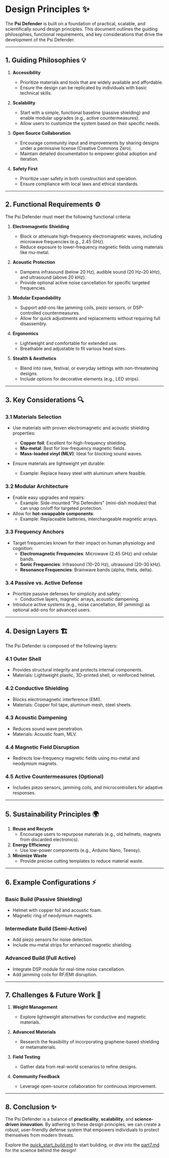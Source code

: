 # Design Principles ✨

The **Psi Defender** is built on a foundation of practical, scalable, and scientifically sound design principles. This document outlines the guiding philosophies, functional requirements, and key considerations that drive the development of the Psi Defender.

---

## 1. Guiding Philosophies 💡

1. **Accessibility**  
   - Prioritize materials and tools that are widely available and affordable.  
   - Ensure the design can be replicated by individuals with basic technical skills.

2. **Scalability**  
   - Start with a simple, functional baseline (passive shielding) and enable modular upgrades (e.g., active countermeasures).  
   - Allow users to customize the system based on their specific needs.

3. **Open Source Collaboration**  
   - Encourage community input and improvements by sharing designs under a permissive license (Creative Commons Zero).  
   - Maintain detailed documentation to empower global adoption and iteration.

4. **Safety First**  
   - Prioritize user safety in both construction and operation.  
   - Ensure compliance with local laws and ethical standards.

---

## 2. Functional Requirements ⚙️

The Psi Defender must meet the following functional criteria:

1. **Electromagnetic Shielding**  
   - Block or attenuate high-frequency electromagnetic waves, including microwave frequencies (e.g., $2.45$ GHz).  
   - Reduce exposure to lower-frequency magnetic fields using materials like mu-metal.

2. **Acoustic Protection**  
   - Dampens infrasound (below 20 Hz), audible sound (20 Hz–20 kHz), and ultrasound (above 20 kHz).  
   - Provide optional active noise cancellation for specific targeted frequencies.

3. **Modular Expandability**  
   - Support add-ons like jamming coils, piezo sensors, or DSP-controlled countermeasures.  
   - Allow for quick adjustments and replacements without requiring full disassembly.

4. **Ergonomics**  
   - Lightweight and comfortable for extended use.  
   - Breathable and adjustable to fit various head sizes.

5. **Stealth & Aesthetics**  
   - Blend into rave, festival, or everyday settings with non-threatening designs.  
   - Include options for decorative elements (e.g., LED strips).

---

## 3. Key Considerations 🔍

### 3.1 Materials Selection
- Use materials with proven electromagnetic and acoustic shielding properties:
  - **Copper foil**: Excellent for high-frequency shielding.  
  - **Mu-metal**: Best for low-frequency magnetic fields.  
  - **Mass-loaded vinyl (MLV)**: Ideal for blocking sound waves.  

- Ensure materials are lightweight yet durable:
  - Example: Replace heavy steel with aluminum where feasible.

### 3.2 Modular Architecture
- Enable easy upgrades and repairs:
  - Example: Side-mounted "Psi Defenders" (mini-dish modules) that can snap on/off for targeted protection.  
- Allow for **hot-swappable components**:
  - Example: Replaceable batteries, interchangeable magnetic arrays.

### 3.3 Frequency Anchors
- Target frequencies known for their impact on human physiology and cognition:
  - **Electromagnetic Frequencies**: Microwave (2.45 GHz) and cellular bands.  
  - **Sonic Frequencies**: Infrasound (10–20 Hz), ultrasound (20–30 kHz).  
  - **Resonance Frequencies**: Brainwave bands (alpha, theta, delta).

### 3.4 Passive vs. Active Defense
- Prioritize passive defenses for simplicity and safety:
  - Conductive layers, magnetic arrays, acoustic dampening.  
- Introduce active systems (e.g., noise cancellation, RF jamming) as optional add-ons for advanced users.

---

## 4. Design Layers 🏗️

The Psi Defender is composed of the following layers:

### 4.1 Outer Shell
- Provides structural integrity and protects internal components.
- Materials: Lightweight plastic, 3D-printed shell, or reinforced helmet.

### 4.2 Conductive Shielding
- Blocks electromagnetic interference (EMI).  
- Materials: Copper foil tape, aluminum mesh, steel sheets.

### 4.3 Acoustic Dampening
- Reduces sound wave penetration.  
- Materials: Acoustic foam, MLV.

### 4.4 Magnetic Field Disruption
- Redirects low-frequency magnetic fields using mu-metal and neodymium magnets.

### 4.5 Active Countermeasures (Optional)
- Includes piezo sensors, jamming coils, and microcontrollers for adaptive responses.

---

## 5. Sustainability Principles 🌍

1. **Reuse and Recycle**  
   - Encourage users to repurpose materials (e.g., old helmets, magnets from discarded electronics).  
2. **Energy Efficiency**  
   - Use low-power components (e.g., Arduino Nano, Teensy).  
3. **Minimize Waste**  
   - Provide precise cutting templates to reduce material waste.

---

## 6. Example Configurations ⚡

### Basic Build (Passive Shielding)
- Helmet with copper foil and acoustic foam.  
- Magnetic ring of neodymium magnets.

### Intermediate Build (Semi-Active)
- Add piezo sensors for noise detection.  
- Include mu-metal strips for enhanced magnetic shielding.

### Advanced Build (Full Active)
- Integrate DSP module for real-time noise cancellation.  
- Add jamming coils for RF/EMI disruption.

---

## 7. Challenges & Future Work 🚀

1. **Weight Management**  
   - Explore lightweight alternatives for conductive and magnetic materials.  

2. **Advanced Materials**  
   - Research the feasibility of incorporating graphene-based shielding or metamaterials.  

3. **Field Testing**  
   - Gather data from real-world scenarios to refine designs.  

4. **Community Feedback**  
   - Leverage open-source collaboration for continuous improvement.

---

## 8. Conclusion ✨

The Psi Defender is a balance of **practicality**, **scalability**, and **science-driven innovation**. By adhering to these design principles, we can create a robust, user-friendly defense system that empowers individuals to protect themselves from modern threats.

Explore the [quick_start_build.md](quick_start_build.md) to start building, or dive into the [part7.md](part7.md) for the science behind the design!